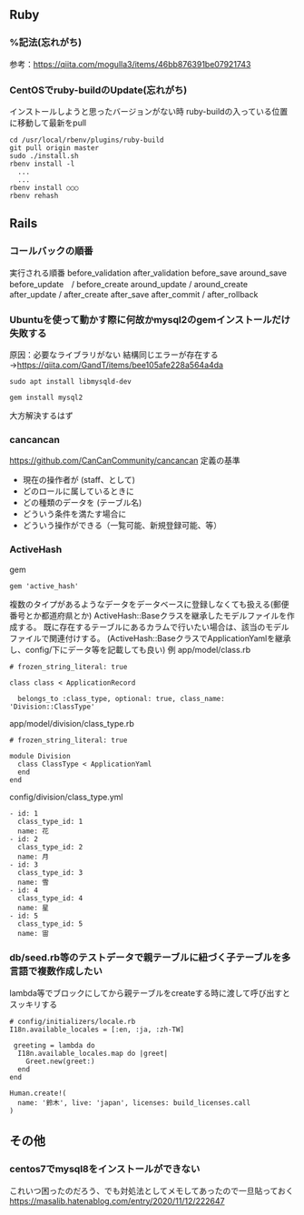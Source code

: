 ## Ruby
### %記法(忘れがち)
参考：https://qiita.com/mogulla3/items/46bb876391be07921743
### CentOSでruby-buildのUpdate(忘れがち)
インストールしようと思ったバージョンがない時
ruby-buildの入っている位置に移動して最新をpull
```
cd /usr/local/rbenv/plugins/ruby-build
git pull origin master
sudo ./install.sh
rbenv install -l
  ...
  ...
rbenv install ○○○
rbenv rehash
```
## Rails
### コールバックの順番
実行される順番
before_validation
after_validation
before_save
around_save
before_update　/ before_create
around_update / around_create
after_update / after_create
after_save
after_commit / after_rollback

### Ubuntuを使って動かす際に何故かmysql2のgemインストールだけ失敗する
原因：必要なライブラリがない
結構同じエラーが存在する→https://qiita.com/GandT/items/bee105afe228a564a4da
```
sudo apt install libmysqld-dev
```
```
gem install mysql2
```
大方解決するはず
### cancancan
https://github.com/CanCanCommunity/cancancan
定義の基準
- 現在の操作者が (staff、として)
- どのロールに属しているときに
- どの種類のデータを (テーブル名)
- どういう条件を満たす場合に
- どういう操作ができる（一覧可能、新規登録可能、等）
### ActiveHash
gem
```
gem 'active_hash'
```
複数のタイプがあるようなデータをデータベースに登録しなくても扱える(郵便番号とか都道府県とか)
ActiveHash::Baseクラスを継承したモデルファイルを作成する。
既に存在するテーブルにあるカラムで行いたい場合は、該当のモデルファイルで関連付けする。
(ActiveHash::BaseクラスでApplicationYamlを継承し、config/下にデータ等を記載しても良い)
例
app/model/class.rb
```
# frozen_string_literal: true

class class < ApplicationRecord

  belongs_to :class_type, optional: true, class_name: 'Division::ClassType'
```
app/model/division/class_type.rb
```
# frozen_string_literal: true

module Division
  class ClassType < ApplicationYaml
  end
end
```
config/division/class_type.yml
```
- id: 1
  class_type_id: 1
  name: 花
- id: 2
  class_type_id: 2
  name: 月
- id: 3
  class_type_id: 3
  name: 雪
- id: 4
  class_type_id: 4
  name: 星
- id: 5
  class_type_id: 5
  name: 宙
```

### db/seed.rb等のテストデータで親テーブルに紐づく子テーブルを多言語で複数作成したい
lambda等でブロックにしてから親テーブルをcreateする時に渡して呼び出すとスッキリする

```
# config/initializers/locale.rb
I18n.available_locales = [:en, :ja, :zh-TW]
```
```
 greeting = lambda do
  I18n.available_locales.map do |greet|
    Greet.new(greet:)
  end
end

Human.create!(
  name: '鈴木', live: 'japan', licenses: build_licenses.call
)
```

## その他
### centos7でmysql8をインストールができない
これいつ困ったのだろう、でも対処法としてメモしてあったので一旦貼っておく
https://masalib.hatenablog.com/entry/2020/11/12/222647
